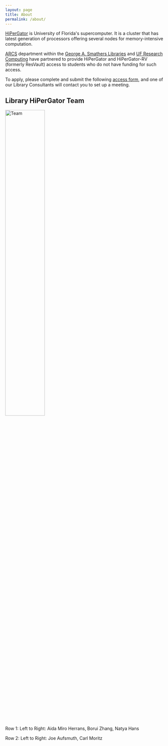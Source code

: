 ```yaml
---
layout: page
title: About
permalink: /about/
---
```


[HiPerGator](https://www.rc.ufl.edu/about/hipergator/) is University of Florida's supercomputer. It is a cluster that has 
latest generation of processors offering several nodes for memory-intensive computation.

[ARCS](https://arcs.uflib.ufl.edu/) department within the [George A. Smathers Libraries](https://uflib.ufl.edu/) and [UF Research Computing](https://www.rc.ufl.edu/) have partnered to provide HiPerGator and HiPerGator-RV (formerly ResVault) access to students who do not have funding for such access.

To apply, please complete and submit the following [access form](https://arcs.uflib.ufl.edu/student-hipergator-request/), and one of our Library Consultants will contact you to set up a meeting.

## Library HiPerGator Team
<img src="http://NatyaHans.github.io/HiPerGatorOnboarding/images/Slide1.jpg" alt="Team" style="width:50%">

Row 1: Left to Right: Aida Miro Herrans, Borui Zhang, Natya Hans

Row 2: Left to Right: Joe Aufsmuth, Carl Moritz
